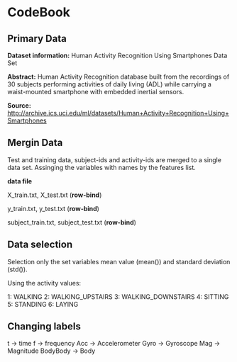 # CodeBook
## Primary Data

**Dataset information:** Human Activity Recognition Using Smartphones Data Set

**Abstract:** Human Activity Recognition database built from the recordings of 30 subjects performing activities of daily living (ADL) while carrying a waist-mounted smartphone with embedded inertial sensors.

**Source:** http://archive.ics.uci.edu/ml/datasets/Human+Activity+Recognition+Using+Smartphones

## Mergin Data

Test and training data, subject-ids and activity-ids are merged to a single data set. Assinging the variables with names by the features list.

**data file**

X_train.txt, X_test.txt (**row-bind**)

y_train.txt, y_test.txt (**row-bind**)

subject_train.txt, subject_test.txt (**row-bind**)

## Data selection

Selection only the set variables mean value (mean()) and standard deviation (std()).

Using the activity values:

1: WALKING
2: WALKING_UPSTAIRS
3: WALKING_DOWNSTAIRS
4: SITTING
5: STANDING
6: LAYING

## Changing labels

t -> time
f -> frequency
Acc -> Accelerometer
Gyro -> Gyroscope
Mag -> Magnitude
BodyBody -> Body
